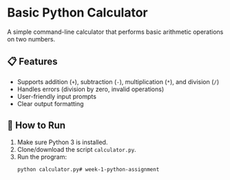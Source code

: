 # Basic Python Calculator  

A simple command-line calculator that performs basic arithmetic operations on two numbers.  

## 📋 Features  
- Supports addition (`+`), subtraction (`-`), multiplication (`*`), and division (`/`)  
- Handles errors (division by zero, invalid operations)  
- User-friendly input prompts  
- Clear output formatting  

## 🚀 How to Run  
1. Make sure Python 3 is installed.  
2. Clone/download the script `calculator.py`.  
3. Run the program:  
   ```bash
   python calculator.py# week-1-python-assignment
